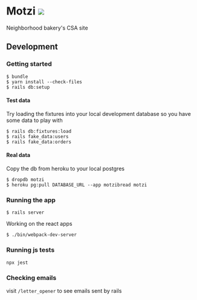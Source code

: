 # Motzi ![](https://github.com/kylefritz/motzi/workflows/ci/badge.svg)

Neighborhood bakery's CSA site

## Development

### Getting started

```
$ bundle
$ yarn install --check-files
$ rails db:setup
```

#### Test data

Try loading the fixtures into your local development database so you have some data to play with

```
$ rails db:fixtures:load
$ rails fake_data:users
$ rails fake_data:orders
```

#### Real data

Copy the db from heroku to your local postgres

```
$ dropdb motzi
$ heroku pg:pull DATABASE_URL --app motzibread motzi
```

### Running the app

```
$ rails server
```

Working on the react apps

```
$ ./bin/webpack-dev-server
```

### Running js tests

```
npx jest
```

### Checking emails

visit `/letter_opener` to see emails sent by rails
